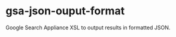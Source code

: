 gsa-json-ouput-format
=====================

Google Search Appliance XSL to output results in formatted JSON.